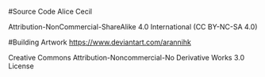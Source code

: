 #Source Code
Alice Cecil

Attribution-NonCommercial-ShareAlike 4.0 International (CC BY-NC-SA 4.0)

#Building Artwork
https://www.deviantart.com/arannihk

Creative Commons Attribution-Noncommercial-No Derivative Works 3.0 License
